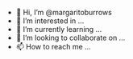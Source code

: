 - 👋 Hi, I’m @margaritoburrows
- 👀 I’m interested in ...
- 🌱 I’m currently learning ...
- 💞️ I’m looking to collaborate on ...
- 📫 How to reach me ...

<!---
margaritoburrows/margaritoburrows is a ✨ special ✨ repository because its `README.md` (this file) appears on your GitHub profile.
You can click the Preview link to take a look at your changes.
--->
